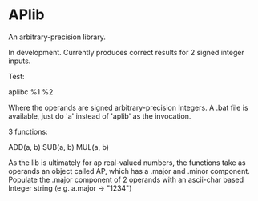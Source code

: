 # APlib
An arbitrary-precision library.

In development. Currently produces correct results for 2 signed integer inputs.

Test:

aplibc %1 %2

Where the operands are signed arbitrary-precision Integers.
A .bat file is available, just do 'a' instead of 'aplib' as the invocation.

3 functions:

ADD(a, b)
SUB(a, b)
MUL(a, b)

As the lib is ultimately for ap real-valued numbers, the functions take as operands an object called AP, which has a .major and .minor component.
Populate the .major component of 2 operands with an ascii-char based Integer string (e.g. a.major -> "1234")

